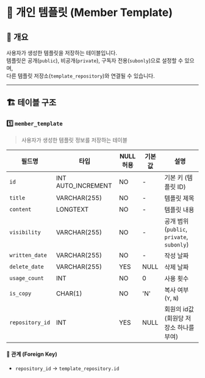 # 📂 개인 템플릿 (Member Template)

## 📖 개요
사용자가 생성한 템플릿을 저장하는 테이블입니다.  
템플릿은 공개(`public`), 비공개(`private`), 구독자 전용(`subonly`)으로 설정할 수 있으며,  
다른 템플릿 저장소(`template_repository`)와 연결될 수 있습니다.

---

## 🏗️ 테이블 구조

### 1️⃣ `member_template`
> 사용자가 생성한 템플릿 정보를 저장하는 테이블

| 필드명         | 타입             | NULL 허용 | 기본값  | 설명                                     |
|---------------|-----------------|----------|------|----------------------------------------|
| `id`         | INT AUTO_INCREMENT | NO       | -    | 기본 키 (템플릿 ID)                          |
| `title`      | VARCHAR(255)      | NO       | -    | 템플릿 제목                                 |
| `content`    | LONGTEXT          | NO       | -    | 템플릿 내용                                 |
| `visibility` | VARCHAR(255)      | NO       | -    | 공개 범위 (`public`, `private`, `subonly`) |
| `written_date` | VARCHAR(255)    | NO       | -    | 작성 날짜                                  |
| `delete_date` | VARCHAR(255)     | YES      | NULL | 삭제 날짜                                  |
| `usage_count` | INT               | NO       | 0    | 사용 횟수                                  |
| `is_copy`    | CHAR(1)           | NO       | 'N'  | 복사 여부 (`Y`, `N`)                       |
| `repository_id` | INT            | YES      | NULL | 회원의 id값 (회원당 저장소 하나를 부여)               |

#### 🔗 관계 (Foreign Key)
- `repository_id` → `template_repository.id`
